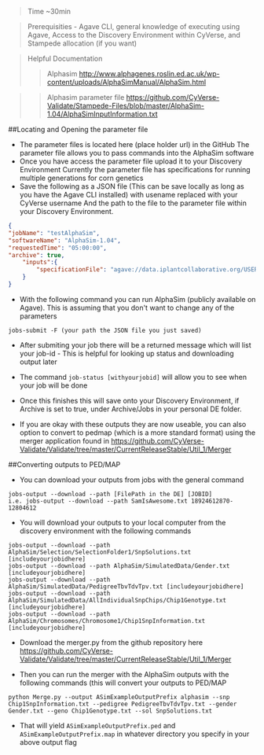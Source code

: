 >  Time ~30min

>  Prerequisities - Agave CLI, general knowledge of executing using Agave, Access to the Discovery Environment within CyVerse, and Stampede allocation (if you want)

>  Helpful Documentation
>> Alphasim http://www.alphagenes.roslin.ed.ac.uk/wp-content/uploads/AlphaSimManual/AlphaSim.html

>>  Alphasim parameter file https://github.com/CyVerse-Validate/Stampede-Files/blob/master/AlphaSim-1.04/AlphaSimInputInformation.txt 

##Locating and Opening the parameter file
-   The parameter files is located here (place holder url) in the GitHub
        The parameter file allows you to pass commands into the AlphaSim software
-   Once you have access the parameter file upload it to your Discovery Environment 
        Currently the parameter file has specifications for running multiple generations for corn genetics
-   Save the following as a JSON file (This can be save locally as long as you have the Agave CLI installed) 
       with usename replaced with your CyVerse username
       And the path to the file to the parameter file within your Discovery Environment.
```json
{
"jobName": "testAlphaSim",
"softwareName": "AlphaSim-1.04",
"requestedTime": "05:00:00",
"archive": true,
    "inputs":{
        "specificationFile": "agave://data.iplantcollaborative.org/USERNAME/ALPHASIM_SPEC_PATH"
    }
}
```
-   With the following command you can run AlphaSim (publicly available  on Agave). This is assuming that you don't want to change any of the parameters
```
jobs-submit -F (your path the JSON file you just saved) 
```

-   After submiting your job there will be a returned message which will list your job-id
        -   This is helpful for looking up status and downloading output later 

-   The command 
`job-status [withyourjobid]`
will allow you to see when your job will be done

-   Once this finishes this will save onto your Discovery Environment, if Archive is set to true, under Archive/Jobs in your personal DE folder.

-   If you are okay with these outputs they are now useable, you can also option to convert to pedmap (which is a more standard format) using the merger application found in https://github.com/CyVerse-Validate/Validate/tree/master/CurrentReleaseStable/Util_1/Merger

##Converting outputs to PED/MAP
-   You can download your outputs from jobs with the general command
```
jobs-output --download --path [FilePath in the DE] [JOBID]
i.e. jobs-output --download --path SamIsAwesome.txt 18924612870-12804612
```

-   You will download your outputs to your local computer from the discovery environment with the following commands
```
jobs-output --download --path AlphaSim/Selection/SelectionFolder1/SnpSolutions.txt [includeyourjobidhere]
jobs-output --download --path AlphaSim/SimulatedData/Gender.txt [includeyourjobidhere]
jobs-output --download --path AlphaSim/SimulatedData/PedigreeTbvTdvTpv.txt [includeyourjobidhere]
jobs-output --download --path AlphaSim/SimulatedData/AllIndividualSnpChips/Chip1Genotype.txt [includeyourjobidhere]
jobs-output --download --path AlphaSim/Chromosomes/Chromosome1/Chip1SnpInformation.txt [includeyourjobidhere]
```

-   Download the merger.py from the github repository here https://github.com/CyVerse-Validate/Validate/tree/master/CurrentReleaseStable/Util_1/Merger

-   Then you can run the merger with the AlphaSim outputs with the following commands (this will convert your outputs to PED/MAP
```
python Merge.py --output ASimExampleOutputPrefix alphasim --snp Chip1SnpInformation.txt --pedigree PedigreeTbvTdvTpv.txt --gender Gender.txt --geno Chip1Genotype.txt --sol SnpSolutions.txt
```

-   That will yield `ASimExampleOutputPrefix.ped` and `ASimExampleOutputPrefix.map` in whatever directory you specify in your above output flag 
